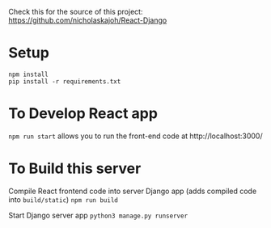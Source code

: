 Check this for the source of this project: https://github.com/nicholaskajoh/React-Django

# Setup
```
npm install
pip install -r requirements.txt
```

# To Develop React app
`npm run start` allows you to run the front-end code at http://localhost:3000/


# To Build this server
Compile React frontend code into server Django app (adds compiled code into `build/static`)
`npm run build`

Start Django server app
`python3 manage.py runserver`
